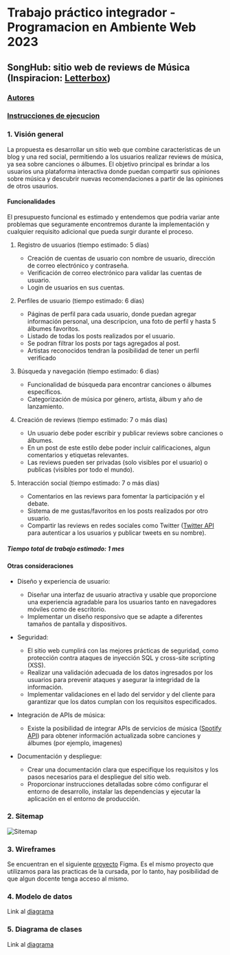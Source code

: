 # Trabajo práctico integrador - Programacion en Ambiente Web 2023

## SongHub: sitio web de reviews de Música (Inspiracion: [Letterbox](https://letterboxd.com/))

### [Autores](https://github.com/matiasgimenezdev/trabajo-integrador-paw/blob/main/docs/AUTHORS.md)

### [Instrucciones de ejecucion](https://github.com/matiasgimenezdev/trabajo-integrador-paw/blob/main/docs/INSTRUCTIONS.md)

### 1. Visión general

La propuesta es desarrollar un sitio web que combine características de un blog y una red social, permitiendo a los usuarios realizar reviews de música, ya sea sobre canciones o álbumes. El objetivo principal es brindar a los usuarios una plataforma interactiva donde puedan compartir sus opiniones sobre música y descubrir nuevas recomendaciones a partir de las opiniones de otros usaurios.

#### Funcionalidades

El presupuesto funcional es estimado y entendemos que podria variar ante problemas que seguramente encontremos durante la implementación y cualquier requisito adicional que pueda surgir durante el proceso.

1. Registro de usuarios (tiempo estimado: 5 días)

    - Creación de cuentas de usuario con nombre de usuario, dirección de correo electrónico y contraseña.
    - Verificación de correo electrónico para validar las cuentas de usuario.
    - Login de usuarios en sus cuentas.

2. Perfiles de usuario (tiempo estimado: 6 días)

    - Páginas de perfil para cada usuario, donde puedan agregar información personal, una descripcion, una foto de perfil y hasta 5 álbumes favoritos.
    - Listado de todas los posts realizados por el usuario.
    - Se podran filtrar los posts por tags agregados al post.
    - Artistas reconocidos tendran la posibilidad de tener un perfil verificado

3. Búsqueda y navegación (tiempo estimado: 6 dias)

    - Funcionalidad de búsqueda para encontrar canciones o álbumes específicos.
    - Categorización de música por género, artista, álbum y año de lanzamiento.

4. Creación de reviews (tiempo estimado: 7 o más días)

    - Un usuario debe poder escribir y publicar reviews sobre canciones o álbumes.
    - En un post de este estilo debe poder incluir calificaciones, algun comentarios y etiquetas relevantes.
    - Las reviews pueden ser privadas (solo visibles por el usuario) o publicas (visibles por todo el mundo).

5. Interacción social (tiempo estimado: 7 o más días)
    - Comentarios en las reviews para fomentar la participación y el debate.
    - Sistema de me gustas/favoritos en los posts realizados por otro usuario.
    - Compartir las reviews en redes sociales como Twitter ([Twitter API](https://developer.twitter.com/en/docs/twitter-api) para autenticar a los usuarios y publicar tweets en su nombre).

##### Tiempo total de trabajo estimado: 1 mes

#### Otras consideraciones

-   Diseño y experiencia de usuario:
    -   Diseñar una interfaz de usuario atractiva y usable que proporcione una experiencia agradable para los usuarios tanto en navegadores móviles como de escritorio.
    -   Implementar un diseño responsivo que se adapte a diferentes tamaños de pantalla y dispositivos.
    
-   Seguridad:

    -   El sitio web cumplirá con las mejores prácticas de seguridad, como protección contra ataques de inyección SQL y cross-site scripting (XSS).
    -   Realizar una validación adecuada de los datos ingresados por los usuarios para prevenir ataques y asegurar la integridad de la información.
    -   Implementar validaciones en el lado del servidor y del cliente para garantizar que los datos cumplan con los requisitos especificados.

-   Integración de APIs de música:

    -   Existe la posibilidad de integrar APIs de servicios de música ([Spotify API](https://developer.spotify.com/documentation/web-api)) para obtener información actualizada sobre canciones y álbumes (por ejemplo, imagenes)

-   Documentación y despliegue:
    -   Crear una documentación clara que especifique los requisitos y los pasos necesarios para el despliegue del sitio web.
    -   Proporcionar instrucciones detalladas sobre cómo configurar el entorno de desarrollo, instalar las dependencias y ejecutar la aplicación en el entorno de producción.

### 2. Sitemap
![Sitemap](https://github.com/matiasgimenezdev/trabajo-integrador-paw/assets/117539520/47ec7584-e111-4e87-9d4b-ea8dc2451659)

### 3. Wireframes
Se encuentran en el siguiente [proyecto](https://www.figma.com/team_invite/redeem/8gsvLe0YYBM4Q47UAvpgqo) Figma. Es el mismo proyecto que utilizamos para las practicas de la cursada, por lo tanto, hay posibilidad de que algun docente tenga acceso al mismo. 

### 4. Modelo de datos
Link al [diagrama](https://drive.google.com/file/d/10rYR58VVp8gg7Kd3lUvzr_m5yX_5B9eo/view?usp=sharing)

### 5. Diagrama de clases
Link al [diagrama](https://drive.google.com/file/d/15qIrA1Yu18rwsZVra1lWtVs7T8oYDvXk/view?usp=sharing)


